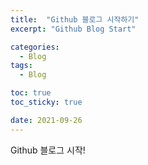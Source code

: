 ```yaml
---
title:  "Github 블로그 시작하기"
excerpt: "Github Blog Start"

categories:
  - Blog
tags:
  - Blog

toc: true
toc_sticky: true

date: 2021-09-26
---
```


Github 블로그 시작!
